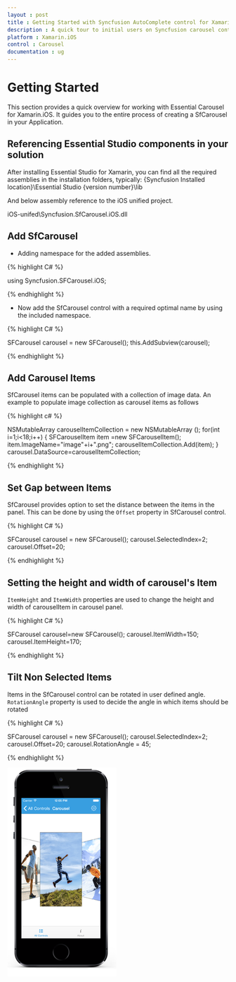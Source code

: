 ```yaml
---
layout : post
title : Getting Started with Syncfusion AutoComplete control for Xamarin.iOS
description : A quick tour to initial users on Syncfusion carousel control for Xamarin.iOS platform
platform : Xamarin.iOS
control : Carousel
documentation : ug
---
```


# Getting Started

This section provides a quick overview for working with Essential Carousel for Xamarin.iOS. It guides you to the entire process of creating a SfCarousel in your Application.

## Referencing Essential Studio components in your solution

After installing Essential Studio for Xamarin, you can find all the required assemblies in the installation folders, typically:
{Syncfusion Installed location}\Essential Studio {version number}\lib

And below assembly reference to the iOS unified project.

iOS-unifed\Syncfusion.SfCarousel.iOS.dll

## Add SfCarousel

* Adding namespace for the added assemblies. 


{% highlight C# %}

using Syncfusion.SFCarousel.iOS; 

{% endhighlight %}


* Now add the SfCarousel control with a required optimal name by using the included namespace.

{% highlight C# %}

SFCarousel carousel = new SFCarousel();
this.AddSubview(carousel);

{% endhighlight %}

## Add Carousel Items

SfCarousel items can be populated with a collection of image data. An example to populate image collection as carousel items as follows

{% highlight c# %}

NSMutableArray<SFCarouselItem> carouselItemCollection = new NSMutableArray<SFCarouselItem> ();
for(int i=1;i<18;i++)
{
SFCarouselItem item =new SFCarouselItem();
item.ImageName="image"+i+".png";
carouselItemCollection.Add(item);
}
carousel.DataSource=carouselItemCollection;

{% endhighlight %}

## Set Gap between Items

SfCarousel provides option to set the distance between the items in the panel. This can be done by using the `Offset` property in SfCarousel control. 

{% highlight C# %}

SFCarousel carousel = new SFCarousel();
carousel.SelectedIndex=2;
carousel.Offset=20;

{% endhighlight %}

## Setting the height and width of carousel's Item

`ItemHeight` and `ItemWidth` properties are used to change the height and width of carouselItem in carousel panel.

{% highlight C# %}

SFCarousel carousel=new SFCarousel();
carousel.ItemWidth=150;
carousel.ItemHeight=170;

{% endhighlight %}


## Tilt Non Selected Items

Items in the SfCarousel control can be rotated in user defined angle. `RotationAngle` property is used to decide the angle in which items should be rotated

{% highlight C# %}

SFCarousel carousel = new SFCarousel();
carousel.SelectedIndex=2;
carousel.Offset=20;
carousel.RotationAngle = 45;

{% endhighlight %}

![](images/carousel.png)

